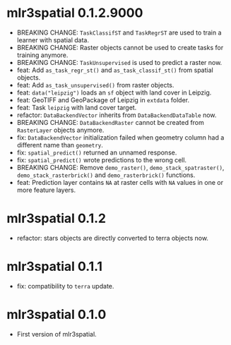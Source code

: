 # mlr3spatial 0.1.2.9000

* BREAKING CHANGE: `TaskClassifST` and `TaskRegrST` are used to train a learner with spatial data.
* BREAKING CHANGE: Raster objects cannot be used to create tasks for training anymore.
* BREAKING CHANGE: `TaskUnsupervised` is used to predict a raster now.
* feat: Add `as_task_regr_st()` and `as_task_classif_st()` from spatial objects.
* feat: Add `as_task_unsupervised()` from raster objects.
* feat: `data("leipzig")` loads an `sf` object with land cover in Leipzig.
* feat: GeoTIFF and GeoPackage of Leipzig in `extdata` folder.
* feat: Task `leipzig` with land cover target.
* refactor: `DataBackendVector` inherits from `DataBackendDataTable` now.
* BREAKING CHANGE: `DataBackendRaster` cannot be created from `RasterLayer` objects anymore.
* fix: `DataBackendVector` initialization failed when geometry column had a different name than `geometry`.
* fix: `spatial_predict()` returned an unnamed response.
* fix: `spatial_predict()` wrote predictions to the wrong cell.
* BREAKING CHANGE: Remove `demo_raster()`, `demo_stack_spatraster()`, `demo_stack_rasterbrick()` and `demo_rasterbrick()` functions.
* feat: Prediction layer contains `NA` at raster cells with `NA` values in one or more feature layers.

# mlr3spatial 0.1.2

* refactor: stars objects are directly converted to terra objects now.

# mlr3spatial 0.1.1

* fix: compatibility to `terra` update.

# mlr3spatial 0.1.0

* First version of mlr3spatial.

